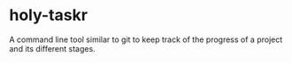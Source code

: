 # holy-taskr
A command line tool similar to git to keep track of the progress of a project and its different stages.
